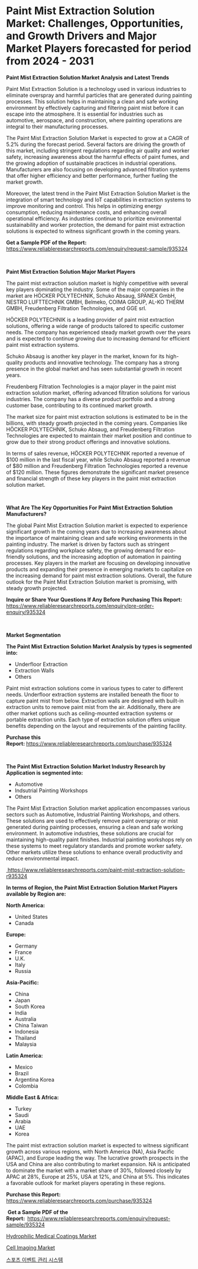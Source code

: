 <p><h1>Paint Mist Extraction Solution Market: Challenges, Opportunities, and Growth Drivers and Major Market Players forecasted for period from 2024 - 2031</h1></p><p><strong>Paint Mist Extraction Solution Market Analysis and Latest Trends</strong></p>
<p><p>Paint Mist Extraction Solution is a technology used in various industries to eliminate overspray and harmful particles that are generated during painting processes. This solution helps in maintaining a clean and safe working environment by effectively capturing and filtering paint mist before it can escape into the atmosphere. It is essential for industries such as automotive, aerospace, and construction, where painting operations are integral to their manufacturing processes.</p><p>The Paint Mist Extraction Solution Market is expected to grow at a CAGR of 5.2% during the forecast period. Several factors are driving the growth of this market, including stringent regulations regarding air quality and worker safety, increasing awareness about the harmful effects of paint fumes, and the growing adoption of sustainable practices in industrial operations. Manufacturers are also focusing on developing advanced filtration systems that offer higher efficiency and better performance, further fueling the market growth.</p><p>Moreover, the latest trend in the Paint Mist Extraction Solution Market is the integration of smart technology and IoT capabilities in extraction systems to improve monitoring and control. This helps in optimizing energy consumption, reducing maintenance costs, and enhancing overall operational efficiency. As industries continue to prioritize environmental sustainability and worker protection, the demand for paint mist extraction solutions is expected to witness significant growth in the coming years.</p></p>
<p><strong>Get a Sample PDF of the Report:&nbsp;</strong> <a href="https://www.reliableresearchreports.com/enquiry/request-sample/935324">https://www.reliableresearchreports.com/enquiry/request-sample/935324</a></p>
<p>&nbsp;</p>
<p><strong>Paint Mist Extraction Solution Major Market Players</strong></p>
<p><p>The paint mist extraction solution market is highly competitive with several key players dominating the industry. Some of the major companies in the market are HÖCKER POLYTECHNIK, Schuko Absaug, SPÄNEX GmbH, NESTRO LUFTTECHNIK GMBH, Belmeko, COIMA GROUP, AL-KO THERM GMBH, Freudenberg Filtration Technologies, and GGE srl. </p><p>HÖCKER POLYTECHNIK is a leading provider of paint mist extraction solutions, offering a wide range of products tailored to specific customer needs. The company has experienced steady market growth over the years and is expected to continue growing due to increasing demand for efficient paint mist extraction systems.</p><p>Schuko Absaug is another key player in the market, known for its high-quality products and innovative technology. The company has a strong presence in the global market and has seen substantial growth in recent years.</p><p>Freudenberg Filtration Technologies is a major player in the paint mist extraction solution market, offering advanced filtration solutions for various industries. The company has a diverse product portfolio and a strong customer base, contributing to its continued market growth.</p><p>The market size for paint mist extraction solutions is estimated to be in the billions, with steady growth projected in the coming years. Companies like HÖCKER POLYTECHNIK, Schuko Absaug, and Freudenberg Filtration Technologies are expected to maintain their market position and continue to grow due to their strong product offerings and innovative solutions.</p><p>In terms of sales revenue, HÖCKER POLYTECHNIK reported a revenue of $100 million in the last fiscal year, while Schuko Absaug reported a revenue of $80 million and Freudenberg Filtration Technologies reported a revenue of $120 million. These figures demonstrate the significant market presence and financial strength of these key players in the paint mist extraction solution market.</p></p>
<p>&nbsp;</p>
<p><strong>What Are The Key Opportunities For Paint Mist Extraction Solution Manufacturers?</strong></p>
<p><p>The global Paint Mist Extraction Solution market is expected to experience significant growth in the coming years due to increasing awareness about the importance of maintaining clean and safe working environments in the painting industry. The market is driven by factors such as stringent regulations regarding workplace safety, the growing demand for eco-friendly solutions, and the increasing adoption of automation in painting processes. Key players in the market are focusing on developing innovative products and expanding their presence in emerging markets to capitalize on the increasing demand for paint mist extraction solutions. Overall, the future outlook for the Paint Mist Extraction Solution market is promising, with steady growth projected.</p></p>
<p><strong>Inquire or Share Your Questions If Any Before Purchasing This Report:</strong> <a href="https://www.reliableresearchreports.com/enquiry/pre-order-enquiry/935324">https://www.reliableresearchreports.com/enquiry/pre-order-enquiry/935324</a></p>
<p>&nbsp;</p>
<p><strong>Market Segmentation</strong></p>
<p><strong>The Paint Mist Extraction Solution Market Analysis by types is segmented into:</strong></p>
<p><ul><li>Underfloor Extraction</li><li>Extraction Walls</li><li>Others</li></ul></p>
<p><p>Paint mist extraction solutions come in various types to cater to different needs. Underfloor extraction systems are installed beneath the floor to capture paint mist from below. Extraction walls are designed with built-in extraction units to remove paint mist from the air. Additionally, there are other market options such as ceiling-mounted extraction systems or portable extraction units. Each type of extraction solution offers unique benefits depending on the layout and requirements of the painting facility.</p></p>
<p><strong>Purchase this Report:&nbsp;</strong><a href="https://www.reliableresearchreports.com/purchase/935324">https://www.reliableresearchreports.com/purchase/935324</a></p>
<p>&nbsp;</p>
<p><strong>The Paint Mist Extraction Solution Market Industry Research by Application is segmented into:</strong></p>
<p><ul><li>Automotive</li><li>Indsutrial Painting Workshops</li><li>Others</li></ul></p>
<p><p>The Paint Mist Extraction Solution market application encompasses various sectors such as Automotive, Industrial Painting Workshops, and others. These solutions are used to effectively remove paint overspray or mist generated during painting processes, ensuring a clean and safe working environment. In automotive industries, these solutions are crucial for maintaining high-quality paint finishes. Industrial painting workshops rely on these systems to meet regulatory standards and promote worker safety. Other markets utilize these solutions to enhance overall productivity and reduce environmental impact.</p></p>
<p><a href="https://www.reliableresearchreports.com/paint-mist-extraction-solution-r935324">&nbsp;https://www.reliableresearchreports.com/paint-mist-extraction-solution-r935324</a></p>
<p><strong>In terms of Region, the Paint Mist Extraction Solution Market Players available by Region are:</strong></p>
<p>
    <p> <strong> North America: </strong>
        <ul>
            <li>United States</li>
            <li>Canada</li>
        </ul>
        </p> 
    <p> <strong> Europe: </strong>
        <ul>
            <li>Germany</li>
            <li>France</li>
            <li>U.K.</li>
            <li>Italy</li>
            <li>Russia</li>
        </ul>
        </p> 
    <p> <strong> Asia-Pacific: </strong>
        <ul>
            <li>China</li>
            <li>Japan</li>
            <li>South Korea</li>
            <li>India</li>
            <li>Australia</li>
            <li>China Taiwan</li>
            <li>Indonesia</li>
            <li>Thailand</li>
            <li>Malaysia</li>
        </ul>
        </p> 
    <p> <strong> Latin America: </strong>
        <ul>
            <li>Mexico</li>
            <li>Brazil</li>
            <li>Argentina Korea</li>
            <li>Colombia</li>
        </ul>
        </p> 
    <p> <strong> Middle East & Africa: </strong>
        <ul>
            <li>Turkey</li>
            <li>Saudi</li>
            <li>Arabia</li>
            <li>UAE</li>
            <li>Korea</li>
        </ul>
    </p>
    </p>
<p><p>The paint mist extraction solution market is expected to witness significant growth across various regions, with North America (NA), Asia Pacific (APAC), and Europe leading the way. The lucrative growth prospects in the USA and China are also contributing to market expansion. NA is anticipated to dominate the market with a market share of 30%, followed closely by APAC at 28%, Europe at 25%, USA at 12%, and China at 5%. This indicates a favorable outlook for market players operating in these regions.</p></p>
<p><strong>Purchase this Report: </strong><a href="https://www.reliableresearchreports.com/purchase/935324">https://www.reliableresearchreports.com/purchase/935324</a></p>
<p>&nbsp;<strong>Get a Sample PDF of the Report:&nbsp;&nbsp;</strong><a href="https://www.reliableresearchreports.com/enquiry/request-sample/935324">https://www.reliableresearchreports.com/enquiry/request-sample/935324</a></p>
<p><strong></strong></p>
<p><p><a href="https://view.publitas.com/reportprime-1/hydrophilic-medical-coatings-market-size-reveals-the-best-marketing-channels-in-global-industry/">Hydrophilic Medical Coatings Market</a></p><p><a href="https://view.publitas.com/reportprime-1/analyzing-cell-imaging-market-global-industry-perspective-and-forecast-2024-to-2031/">Cell Imaging Market</a></p><p><a href="https://github.com/lzrvbyqzftro57/Market-Research-Report-List-2/blob/main/726459454446.md">스포츠 이벤트 관리 시스템</a></p></p>